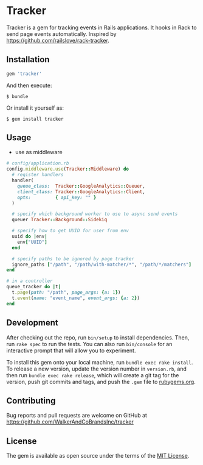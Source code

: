 # Tracker

Tracker is a gem for tracking events in Rails applications. It hooks in Rack to send page events automatically. Inspired by https://github.com/railslove/rack-tracker.

## Installation

```ruby
gem 'tracker'
```

And then execute:

    $ bundle

Or install it yourself as:

    $ gem install tracker

## Usage

* use as middleware

```ruby
# config/application.rb
config.middleware.use(Tracker::Middleware) do
  # register handlers
  handler(
    queue_class:  Tracker::GoogleAnalytics::Queuer,
    client_class: Tracker::GoogleAnalytics::Client,
    opts:         { api_key: "" }
  )

  # specify which background worker to use to async send events
  queuer Tracker::Background::Sidekiq

  # specify how to get UUID for user from env
  uuid do |env|
    env["UUID"]
  end

  # specify paths to be ignored by page tracker
  ignore_paths ["/path", "/path/with-matcher/*", "/path/*/matchers"]
end

# in a controller
queue_tracker do |t|
  t.page(path: "/path", page_args: {a: 1})
  t.event(name: "event_name", event_args: {a: 2})
end
```

## Development

After checking out the repo, run `bin/setup` to install dependencies. Then, run `rake spec` to run the tests. You can also run `bin/console` for an interactive prompt that will allow you to experiment.

To install this gem onto your local machine, run `bundle exec rake install`. To release a new version, update the version number in `version.rb`, and then run `bundle exec rake release`, which will create a git tag for the version, push git commits and tags, and push the `.gem` file to [rubygems.org](https://rubygems.org).

## Contributing

Bug reports and pull requests are welcome on GitHub at https://github.com/WalkerAndCoBrandsInc/tracker

## License

The gem is available as open source under the terms of the [MIT License](http://opensource.org/licenses/MIT).
